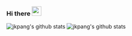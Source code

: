 ### Hi there <img src="https://media.giphy.com/media/hvRJCLFzcasrR4ia7z/giphy.gif" width="25px">

<!--
**jkpang/jkpang** is a ✨ _special_ ✨ repository because its `README.md` (this file) appears on your GitHub profile.

Here are some ideas to get you started:

- 🔭 I’m currently working on ...
- 🌱 I’m currently learning ...
- 👯 I’m looking to collaborate on ...
- 🤔 I’m looking for help with ...
- 💬 Ask me about ...
- 📫 How to reach me: ...
- 😄 Pronouns: ...
- ⚡ Fun fact: ...
-->  

![jkpang's github stats](https://github-readme-stats.vercel.app/api/top-langs?username=jkpang&hide_title=true&hide=objective-c)
![jkpang's github stats](https://github-readme-stats.vercel.app/api?username=jkpang&show_icons=true&hide=contribs&count_private=true)
